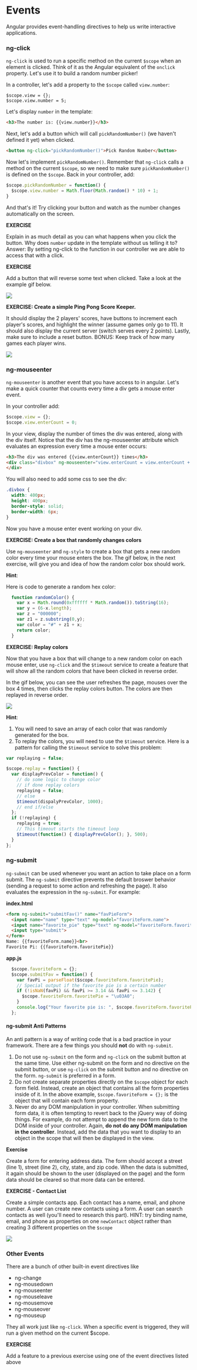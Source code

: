 # Events

Angular provides event-handling directives to help us write interactive applications.

### ng-click

`ng-click` is used to run a specific method on the current `$scope` when an element is clicked. Think of it as the Angular equivalent of the `onclick` property.  Let's use it to build a random number picker!

In a controller, let's add a property to the `$scope` called `view.number`:

```jsdi
$scope.view = {};
$scope.view.number = 5;
```

Let's display `number` in the template:

```html
<h3>The number is: {{view.number}}</h3>
```

Next, let's add a button which will call `pickRandomNumber()` (we haven't defined it yet) when clicked.

```html
<button ng-click="pickRandomNumber()">Pick Random Number</button>
```

Now let's implement `pickRandomNumber()`. Remember that `ng-click` calls a method on the current `$scope`, so we need to make sure `pickRandomNumber()` is defined on the `$scope`. Back in your controller, add:

```js
$scope.pickRandomNumber = function() {
  $scope.view.number = Math.floor(Math.random() * 10) + 1;
}
```

And that's it!  Try clicking your button and watch as the number changes automatically on the screen.

**EXERCISE**

Explain in as much detail as you can what happens when you click the button.  Why does `number` update in the template without us telling it to?
Answer: By setting ng-click to the function in our controller we are able to access that with a click.

**EXERCISE**

Add a button that will reverse some text when clicked.  Take a look at the example gif below.

![](http://zippy.gfycat.com/ClosedFreshGar.gif)

**EXERCISE: Create a simple Ping Pong Score Keeper.**  

It should display the 2 players' scores, have buttons to increment each player's scores, and highlight the winner (assume games only go to 11).  It should also display the current server (switch serves every 2 points).  Lastly, make sure to include a reset button.  BONUS: Keep track of how many games each player wins.

![](https://i.gyazo.com/40d31881e3774f4f374503920e784931.gif)

### ng-mouseenter

```ng-mouseenter``` is another event that you have access to in angular.  Let's make a quick counter that counts every time a div gets a mouse enter event.

In your controller add:

```js
$scope.view = {};
$scope.view.enterCount = 0;
```

In your view, display the number of times the div was entered, along with the div itself.  Notice that the div has the ng-mouseenter attribute which evaluates an expression every time a mouse enter occurs:

```html
<h3>The div was entered {{view.enterCount}} times</h3>
<div class="divbox" ng-mouseenter="view.enterCount = view.enterCount + 1">
</div>
```

You will also need to add some css to see the div:

```css
.divbox {
  width: 400px;
  height: 400px;
  border-style: solid;
  border-width: 6px;
}
```

Now you have a mouse enter event working on your div.

**EXERCISE: Create a box that randomly changes colors**

Use ```ng-mouseenter``` and ```ng-style``` to create a box that gets a new random color every time your mouse enters the box.  The gif below, in the next exercise, will give you and idea of how the random color box should work.

**Hint**:

Here is code to generate a random hex color:

```js
  function randomColor() {
    var x = Math.round(0xffffff * Math.random()).toString(16);
    var y = (6-x.length);
    var z = "000000";
    var z1 = z.substring(0,y);
    var color = "#" + z1 + x;
    return color;
  }
```

**EXERCISE: Replay colors**

Now that you have a box that will change to a new random color on each mouse enter, use ```ng-click``` and the ```$timeout``` service to create a feature that will show all the random colors that have been clicked in reverse order.

In the gif below, you can see the user refreshes the page, mouses over the box 4 times, then clicks the replay colors button.  The colors are then replayed in reverse order.

![](http://i.imgur.com/iWqXHnv.gif)

**Hint**:

1. You will need to save an array of each color that was randomly generated for the box.
2. To replay the colors, you will need to use the ```$timeout``` service.  Here is a pattern for calling the ```$timeout``` service to solve this problem:

```js
var replaying = false;

$scope.replay = function() {
  var displayPrevColor = function() {
    // do some logic to change color
    // if done replay colors
    replaying = false;
    // else
    $timeout(dispalyPrevColor, 1000);
    // end if/else
  };
  if (!replaying) {
    replaying = true;
    // This timeout starts the timeout loop
    $timeout(function() { displayPrevColor(); }, 500);
  }
};
```
### ng-submit

```ng-submit``` can be used whenever you want an action to take place on a form submit.  The ```ng-submit``` directive prevents the default broswer behavior (sending a request to some action and refreshing the page).  It also evaluates the expression in the ```ng-submit```.  For example:


**index.html**

```html
<form ng-submit="submitFav()" name="favPieForm">
  <input name="name" type="text" ng-model="favoriteForm.name">
  <input name="favorite_pie" type="text" ng-model="favoriteForm.favoritePie">
  <input type="submit">
</form>
Name: {{favoriteForm.name}}<br>
Favorite Pi: {{favoriteForm.favoritePie}}
```
**app.js**

```js
  $scope.favoriteForm = {};
  $scope.submitFav = function() {
    var favPi = parseFloat($scope.favoriteForm.favoritePie);
    // Special output if the favorite pie is a certain number
    if (!isNaN(favPi) && favPi >= 3.14 && favPi <= 3.142) {
      $scope.favoriteForm.favoritePie = "\u03A0";
    }
    console.log("Your favorite pie is: ", $scope.favoriteForm.favoritePie);
  };
```

#### ng-submit Anti Patterns

An anti pattern is a way of writing code that is a bad practice in your framework.  There are a few things you should **not** do with ```ng-submit```.

1. Do not use ```ng-submit``` on the form and ```ng-click``` on the submit button at the same time. Use either ng-submit on the form and no directive on the submit button, or use ```ng-click``` on the submit button and no directive on the form. ```ng-submit``` is preferred in a form.
2. Do not create separate properties directly on the `$scope` object for each form field. Instead, create an object that contains all the form properties inside of it. In the above example, `$scope.favoriteForm = {};` is the object that will contain each form property.
3. Never do any DOM manipulation in your controller. When submitting form data, it is often tempting to revert back to the jQuery way of doing things. For example, do not attempt to append the new form data to the DOM inside of your controller. Again, **do not do any DOM manipulation in the controller**. Instead, add the data that you want to display to an object in the scope that will then be displayed in the view.

**Exercise**

Create a form for entering address data.  The form should accept a street (line 1), street (line 2), city, state, and zip code.  When the data is submitted, it again should be shown to the user (displayed on the page) and the form data should be cleared so that more data can be entered.

**EXERCISE - Contact List**

Create a simple contacts app.  Each contact has a name, email, and phone number.  A user can create new contacts using a form.  A user can search contacts as well (you'll need to research this part). HINT: try binding name, email, and phone as properties on one `newContact` object rather than creating 3 different properties on the `$scope`

![](https://i.gyazo.com/e1dba3d8e24812690d1af363630af5a6.gif)

### Other Events

There are a bunch of other built-in event directives like

* ng-change
* ng-mousedown
* ng-mouseenter
* ng-mouseleave
* ng-mousemove
* ng-mouseover
* ng-mouseup

They all work just like `ng-click`.  When a specific event is triggered, they will run a given method on the current $scope.  

**EXERCISE**

Add a feature to a previous exercise using one of the event directives listed above
